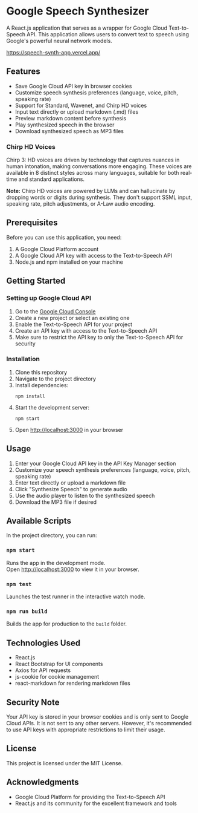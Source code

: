 # Google Speech Synthesizer

A React.js application that serves as a wrapper for Google Cloud Text-to-Speech API. This application allows users to convert text to speech using Google's powerful neural network models.

https://speech-synth-app.vercel.app/

## Features

- Save Google Cloud API key in browser cookies
- Customize speech synthesis preferences (language, voice, pitch, speaking rate)
- Support for Standard, Wavenet, and Chirp HD voices
- Input text directly or upload markdown (.md) files
- Preview markdown content before synthesis
- Play synthesized speech in the browser
- Download synthesized speech as MP3 files

### Chirp HD Voices

Chirp 3: HD voices are driven by technology that captures nuances in human intonation, making conversations more engaging. These voices are available in 8 distinct styles across many languages, suitable for both real-time and standard applications.

**Note:** Chirp HD voices are powered by LLMs and can hallucinate by dropping words or digits during synthesis. They don't support SSML input, speaking rate, pitch adjustments, or A-Law audio encoding.


## Prerequisites

Before you can use this application, you need:

1. A Google Cloud Platform account
2. A Google Cloud API key with access to the Text-to-Speech API
3. Node.js and npm installed on your machine

## Getting Started

### Setting up Google Cloud API

1. Go to the [Google Cloud Console](https://console.cloud.google.com/)
2. Create a new project or select an existing one
3. Enable the Text-to-Speech API for your project
4. Create an API key with access to the Text-to-Speech API
5. Make sure to restrict the API key to only the Text-to-Speech API for security

### Installation

1. Clone this repository
2. Navigate to the project directory
3. Install dependencies:
   ```
   npm install
   ```
4. Start the development server:
   ```
   npm start
   ```
5. Open [http://localhost:3000](http://localhost:3000) in your browser

## Usage

1. Enter your Google Cloud API key in the API Key Manager section
2. Customize your speech synthesis preferences (language, voice, pitch, speaking rate)
3. Enter text directly or upload a markdown file
4. Click "Synthesize Speech" to generate audio
5. Use the audio player to listen to the synthesized speech
6. Download the MP3 file if desired

## Available Scripts

In the project directory, you can run:

### `npm start`

Runs the app in the development mode.\
Open [http://localhost:3000](http://localhost:3000) to view it in your browser.

### `npm test`

Launches the test runner in the interactive watch mode.

### `npm run build`

Builds the app for production to the `build` folder.

## Technologies Used

- React.js
- React Bootstrap for UI components
- Axios for API requests
- js-cookie for cookie management
- react-markdown for rendering markdown files

## Security Note

Your API key is stored in your browser cookies and is only sent to Google Cloud APIs. It is not sent to any other servers. However, it's recommended to use API keys with appropriate restrictions to limit their usage.

## License

This project is licensed under the MIT License.

## Acknowledgments

- Google Cloud Platform for providing the Text-to-Speech API
- React.js and its community for the excellent framework and tools
